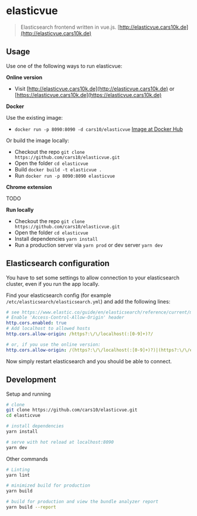# elasticvue

> Elasticsearch frontend written in vue.js. [http://elasticvue.cars10k.de](http://elasticvue.cars10k.de)

## Usage

Use one of the following ways to run elasticvue:

**Online version**

* Visit [http://elasticvue.cars10k.de](http://elasticvue.cars10k.de) or [https://elasticvue.cars10k.de](https://elasticvue.cars10k.de)

**Docker**

Use the existing image:

* `docker run -p 8090:8090 -d cars10/elasticvue` [Image at Docker Hub](https://hub.docker.com/r/cars10/elasticvue)

Or build the image locally:

* Checkout the repo `git clone https://github.com/cars10/elasticvue.git`
* Open the folder `cd elasticvue`
* Build `docker build -t elasticvue .`
* Run `docker run -p 8090:8090 elasticvue`

**Chrome extension**

TODO

**Run locally**

* Checkout the repo `git clone https://github.com/cars10/elasticvue.git`
* Open the folder `cd elasticvue`
* Install dependencies `yarn install`
* Run a production server via `yarn prod` or dev server `yarn dev`


## Elasticsearch configuration
You have to set some settings to allow connection to your elasticsearch cluster, even if you run the app locally.

Find your elasticsearch config (for example `/etc/elasticsearch/elasticsearch.yml`) and add the following lines:

```yaml
# see https://www.elastic.co/guide/en/elasticsearch/reference/current/modules-http.html
# Enable 'Access-Control-Allow-Origin' header
http.cors.enabled: true
# Add localhost to allowed hosts
http.cors.allow-origin: /https?:\/\/localhost(:[0-9]+)?/

# or, if you use the online version:
http.cors.allow-origin: /(https?:\/\/localhost(:[0-9]+)?)|(https?:\/\/elasticvue.cars10k.de)/
```

Now simply restart elasticsearch and you should be able to connect.

## Development

Setup and running

```bash
# clone
git clone https://github.com/cars10/elasticvue.git
cd elasticvue

# install dependencies
yarn install

# serve with hot reload at localhost:8090
yarn dev
```

Other commands

```bash
# Linting
yarn lint

# minimized build for production
yarn build

# build for production and view the bundle analyzer report
yarn build --report
```

